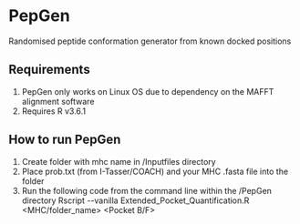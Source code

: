# PepGen
Randomised peptide conformation generator from known docked positions

## Requirements
1. PepGen only works on Linux OS due to dependency on the MAFFT alignment software
2. Requires R v3.6.1

## How to run PepGen
1. Create folder with mhc name in /Inputfiles directory
2. Place prob.txt (from I-Tasser/COACH) and your MHC .fasta file into the folder
3. Run the following code from the command line within the /PepGen directory
    Rscript --vanilla Extended_Pocket_Quantification.R <MHC/folder_name> <Pocket B/F>




